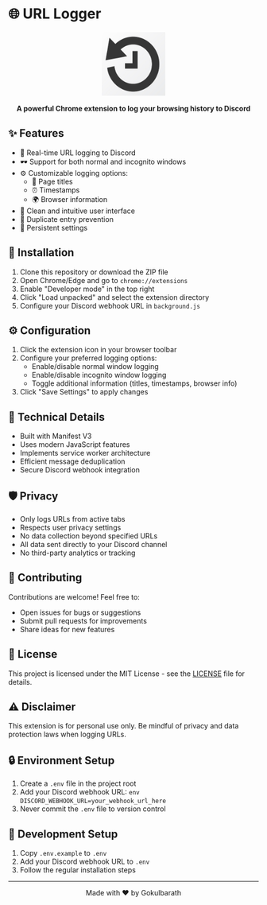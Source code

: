 # 🌐 URL Logger

<div align="center">
  <img src="logo.png" alt="URL Logger Logo" width="128" height="128">
  <br>
  <p><strong>A powerful Chrome extension to log your browsing history to Discord</strong></p>
</div>

## ✨ Features

- 🔗 Real-time URL logging to Discord
- 🕶️ Support for both normal and incognito windows
- ⚙️ Customizable logging options:
  - 📑 Page titles
  - ⏰ Timestamps
  - 🌍 Browser information
- 🎨 Clean and intuitive user interface
- 🚫 Duplicate entry prevention
- 💾 Persistent settings

## 🚀 Installation

1. Clone this repository or download the ZIP file
2. Open Chrome/Edge and go to `chrome://extensions`
3. Enable "Developer mode" in the top right
4. Click "Load unpacked" and select the extension directory
5. Configure your Discord webhook URL in `background.js`

## ⚙️ Configuration

1. Click the extension icon in your browser toolbar
2. Configure your preferred logging options:
   - Enable/disable normal window logging
   - Enable/disable incognito window logging
   - Toggle additional information (titles, timestamps, browser info)
3. Click "Save Settings" to apply changes

## 🔧 Technical Details

- Built with Manifest V3
- Uses modern JavaScript features
- Implements service worker architecture
- Efficient message deduplication
- Secure Discord webhook integration

## 🛡️ Privacy

- Only logs URLs from active tabs
- Respects user privacy settings
- No data collection beyond specified URLs
- All data sent directly to your Discord channel
- No third-party analytics or tracking

## 🤝 Contributing

Contributions are welcome! Feel free to:
- Open issues for bugs or suggestions
- Submit pull requests for improvements
- Share ideas for new features

## 📝 License

This project is licensed under the MIT License - see the [LICENSE](LICENSE) file for details.

## ⚠️ Disclaimer

This extension is for personal use only. Be mindful of privacy and data protection laws when logging URLs.


## 🔒 Environment Setup

1. Create a `.env` file in the project root
2. Add your Discord webhook URL:   ```env
   DISCORD_WEBHOOK_URL=your_webhook_url_here   ```
3. Never commit the `.env` file to version control

## 🚀 Development Setup

1. Copy `.env.example` to `.env`
2. Add your Discord webhook URL to `.env`
3. Follow the regular installation steps

---
<div align="center">
  Made with ❤️ by Gokulbarath
</div> 
